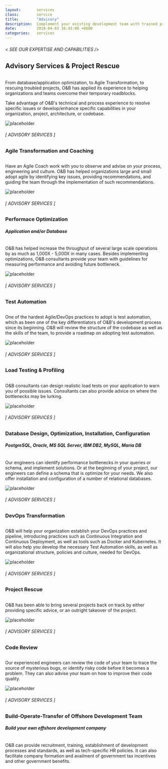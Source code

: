 ```yaml
---
layout:       services
class:        service
title:        "Advisory"
description:  Complement your existing development team with trained professionals.
date:         2018-04-03 16:43:00 +0800
categories:   services
---
```


<div id="serviceContent3" class="section-content">
  <div class="section-title">
    <H6>
      &lt; SEE OUR EXPERTISE AND CAPABILITIES /&gt;
    </H6>
    <H2>Advisory Services & Project Rescue</H2>
    <img class="bg" src="{{ "assets/images/title-services.png" | relative_url }}" alt="" />
  </div>
  <div class="row mb20">
    <div class="col-12">
      <p>From database/application optimization, to Agile Transformation, to rescuing troubled projects, O&B has applied its experience to helping organizations and teams overcome their temporary roadblocks. </p>
      <p>Take advantage of O&B's technical and process experience to resolve specific issues or develop/enhance specific capabilities in your organization, project, architecture, or codebase.</p>
    </div>
  </div>

  <div class="row mb20">
    <div class="col-4 d-none d-sm-block text-right">
      <img src="{{ "assets/images/ico-7.png" | relative_url }}" class="img-fluid feature-ico" alt="placeholder" />
    </div>
    <div class="col-sm-8 col-lg-7">
      <H6>[ ADVISORY SERVICES ]</H6>
      <H3>Agile Transformation and Coaching</H3>
      <img src="{{ "assets/images/hr.svg" | relative_url }}" alt="" class="hr" />
      <p>
        Have an Agile Coach work with you to observe and advise on your process, engineering and culture. O&B has helped organizations large and small adopt agile by identifying key issues, providing recommendations, and guiding the team through the implementation of such recommendations.
      </p>
    </div>
  </div>

  <div class="row mb20">
    <div class="col-4 d-none d-sm-block text-right">
      <img src="{{ "assets/images/ico-7.png" | relative_url }}" class="img-fluid feature-ico" alt="placeholder" />
    </div>
    <div class="col-sm-8 col-lg-7">
      <H6>[ ADVISORY SERVICES ]</H6>
      <H3>Performace Optimization</H3>
      <h5>Application and/or Database</h5>
      <img src="{{ "assets/images/hr.svg" | relative_url }}" alt="" class="hr" />
      <p>
        O&B has helped increase the throughput of several large scale operations by as much as 1,000X - 5,000X in many cases. Besides implementing optimizations, O&B consultants provide your team with guidelines for measuring performance and avoiding future bottleneck.
      </p>
    </div>
  </div>

  <div class="row mb20">
    <div class="col-4 d-none d-sm-block text-right">
      <img src="{{ "assets/images/ico-7.png" | relative_url }}" class="img-fluid feature-ico" alt="placeholder" />
    </div>
    <div class="col-sm-8 col-lg-7">
      <H6>[ ADVISORY SERVICES ]</H6>
      <H3>Test Automation</H3>
      <img src="{{ "assets/images/hr.svg" | relative_url }}" alt="" class="hr" />
      <p>
        One of the hardest Agile/DevOps practices to adopt is test automation, which as been one of the key differentiators of O&B's development process since its beginning. O&B will review the structure of the codebase as well as the skills of the team, to provide a roadmap on adopting test automation.
      </p>
    </div>
  </div>

  <div class="row mb20">
    <div class="col-4 d-none d-sm-block text-right">
      <img src="{{ "assets/images/ico-7.png" | relative_url }}" class="img-fluid feature-ico" alt="placeholder" />
    </div>
    <div class="col-sm-8 col-lg-7">
      <H6>[ ADVISORY SERVICES ]</H6>
      <H3>Load Testing & Profiling</H3>
      <img src="{{ "assets/images/hr.svg" | relative_url }}" alt="" class="hr" />
      <p>
        O&B consultants can design realistic load tests on your application to warn you of possible issues. Consultants can also provide advice on where the bottlenecks may be lurking.
      </p>
    </div>
  </div>

  <div class="row mb20">
    <div class="col-4 d-none d-sm-block text-right">
      <img src="{{ "assets/images/ico-7.png" | relative_url }}" class="img-fluid feature-ico" alt="placeholder" />
    </div>
    <div class="col-sm-8 col-lg-7">
      <H6>[ ADVISORY SERVICES ]</H6>
      <H3>Database Design, Optimization, Installation, Configuration</H3>
      <h5>PostgreSQL, Oracle, MS SQL Server, IBM DB2, MySQL, Maria DB</h5>
      <img src="{{ "assets/images/hr.svg" | relative_url }}" alt="" class="hr" />
      <p>
        Our engineers can identify performance bottlenecks in your queries or schema, and implement solutions. Or at the beginning of your project, our engineers can define a schema that is optimize for your needs. We also offer installation and configuration of a number of relational databases.
      </p>
    </div>
  </div>

  <div class="row mb20">
    <div class="col-4 d-none d-sm-block text-right">
      <img src="{{ "assets/images/ico-7.png" | relative_url }}" class="img-fluid feature-ico" alt="placeholder" />
    </div>
    <div class="col-sm-8 col-lg-7">
      <H6>[ ADVISORY SERVICES ]</H6>
      <H3>DevOps Transformation</H3>
      <img src="{{ "assets/images/hr.svg" | relative_url }}" alt="" class="hr" />
      <p>
        O&B will help your organization establish your DevOps practices and pipeline, introducing practices such as Continuous Integration and Continuous Deployment, as well as tools such as Docker and Kubernetes. It will also help you develop the necessary Test Automation skills, as well as organizational structure, policies and culture, needed for DevOps.
      </p>
    </div>
  </div>

  <div class="row mb20">
    <div class="col-4 d-none d-sm-block text-right">
      <img src="{{ "assets/images/ico-7.png" | relative_url }}" class="img-fluid feature-ico" alt="placeholder" />
    </div>
    <div class="col-sm-8 col-lg-7">
      <H6>[ ADVISORY SERVICES ]</H6>
      <H3>Project Rescue</H3>
      <img src="{{ "assets/images/hr.svg" | relative_url }}" alt="" class="hr" />
      <p>
        O&B has been able to bring several projects back on track by either providing specific advice, or an outright takeover of the project.
      </p>
    </div>
  </div>

  <div class="row mb20">
    <div class="col-4 d-none d-sm-block text-right">
      <img src="{{ "assets/images/ico-7.png" | relative_url }}" class="img-fluid feature-ico" alt="placeholder" />
    </div>
    <div class="col-sm-8 col-lg-7">
      <H6>[ ADVISORY SERVICES ]</H6>
      <H3>Code Review</H3>
      <img src="{{ "assets/images/hr.svg" | relative_url }}" alt="" class="hr" />
      <p>
        Our experienced engineers can review the code of your team to trace the source of mysterious bugs, or identify risky code before it becomes a problem. They can also advise your team on how to improve their code quality.
      </p>
    </div>
  </div>

  <div class="row mb20">
    <div class="col-4 d-none d-sm-block text-right">
      <img src="{{ "assets/images/ico-7.png" | relative_url }}" class="img-fluid feature-ico" alt="placeholder" />
    </div>
    <div class="col-sm-8 col-lg-7">
      <H6>[ ADVISORY SERVICES ]</H6>
      <H3>Build-Operate-Transfer of Offshore Development Team</H3>
      <h5>Build your own offshore development company</h5>
      <img src="{{ "assets/images/hr.svg" | relative_url }}" alt="" class="hr" />
      <p>
        O&B can provide recruitment, training, establishment of development processes and standards, as well as tech-specific HR policies. It can also facilitate company formation and availment of government tax incentives and other government benefits.
      </p>
    </div>
  </div>

</div> 
  
